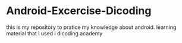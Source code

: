 # Android-Excercise-Dicoding
this is my repository to pratice my knowledge about android. learning material that i used i dicoding academy
